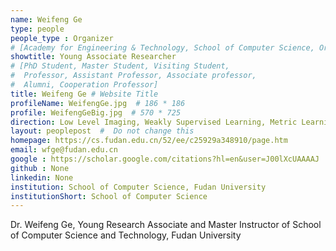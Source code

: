 ```yaml
---
name: Weifeng Ge
type: people
people_type : Organizer
# [Academy for Engineering & Technology, School of Computer Science, Organizer
showtitle: Young Associate Researcher
# [PhD Student, Master Student, Visiting Student,
#  Professor, Assistant Professor, Associate professor,
#  Alumni, Cooperation Professor]
title: Weifeng Ge # Website Title
profileName: WeifengGe.jpg  # 186 * 186
profile: WeifengGeBig.jpg  # 570 * 725
direction: Low Level Imaging, Weakly Supervised Learning, Metric Learning, Transfer Learning
layout: peoplepost  #  Do not change this
homepage: https://cs.fudan.edu.cn/52/ee/c25929a348910/page.htm
email: wfge@fudan.edu.cn
google : https://scholar.google.com/citations?hl=en&user=J00lXcUAAAAJ
github : None
linkedin: None
institution: School of Computer Science, Fudan University
institutionShort: School of Computer Science
---
```


Dr. Weifeng Ge, Young Research Associate and Master Instructor  of School of Computer Science and Technology, Fudan University
